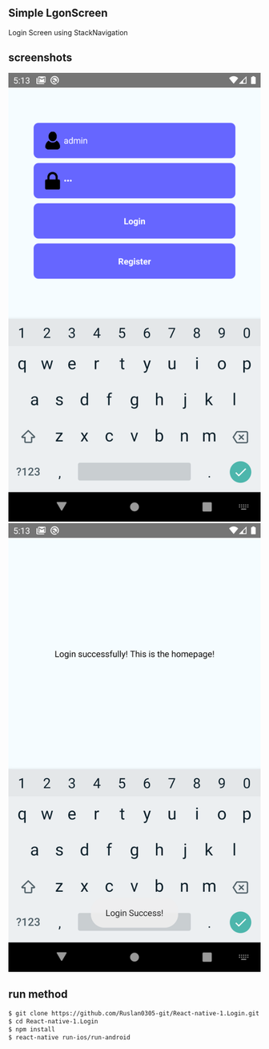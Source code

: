 ## Simple LgonScreen

Login Screen using StackNavigation

## screenshots
![LoginScreen](https://github.com/Ruslan0305-git/React-native-1.Login/blob/master/demo/login.png)
![HomeScreen](https://github.com/Ruslan0305-git/React-native-1.Login/blob/master/demo/home.png)


## run method

```
$ git clone https://github.com/Ruslan0305-git/React-native-1.Login.git
$ cd React-native-1.Login
$ npm install
$ react-native run-ios/run-android
```
